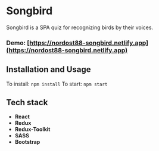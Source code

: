 # Songbird


Songbird is a SPA quiz for recognizing birds by their voices.

### Demo: [https://nordost88-songbird.netlify.app](https://nordost88-songbird.netlify.app)


## Installation and Usage


To install: `npm install`
To start: `npm start`

## Tech stack


- **React**
- **Redux**
- **Redux-Toolkit**
- **SASS**
- **Bootstrap**
